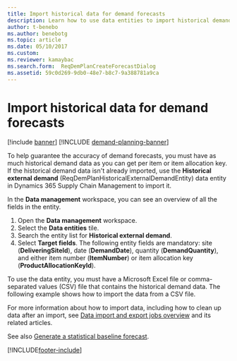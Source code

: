 ```yaml
---
title: Import historical data for demand forecasts
description: Learn how to use data entities to import historical demand data from any system, so that you have a longer history of demand forecast data.
author: t-benebo
ms.author: benebotg
ms.topic: article
ms.date: 05/10/2017
ms.custom: 
ms.reviewer: kamaybac
ms.search.form:  ReqDemPlanCreateForecastDialog
ms.assetid: 59c0d269-9db0-48e7-b8c7-9a388781a9ca
---
```


# Import historical data for demand forecasts

[!include [banner](../includes/banner.md)]
[!INCLUDE [demand-planning-banner](../includes/demand-planning-banner.md)]

To help guarantee the accuracy of demand forecasts, you must have as much historical demand data as you can get per item or item allocation key. If the historical demand data isn't already imported, use the **Historical external demand** (ReqDemPlanHistoricalExternalDemandEntity) data entity in Dynamics 365 Supply Chain Management to import it.

In the **Data management** workspace, you can see an overview of all the fields in the entity.

1. Open the **Data management** workspace.
2. Select the **Data entities** tile.
3. Search the entity list for **Historical external demand**.
4. Select **Target fields**. The following entity fields are mandatory: site (**DeliveringSiteId**), date (**DemandDate**), quantity (**DemandQuantity**), and either item number (**ItemNumber**) or item allocation key (**ProductAllocationKeyId**).

To use the data entity, you must have a Microsoft Excel file or comma-separated values (CSV) file that contains the historical demand data. The following example shows how to import the data from a CSV file.

For more information about how to import data, including how to clean up data after an import, see [Data import and export jobs overview](../../fin-ops-core/dev-itpro/data-entities/data-import-export-job.md) and its related articles.

See also [Generate a statistical baseline forecast](generate-statistical-baseline-forecast.md).

[!INCLUDE[footer-include](../../includes/footer-banner.md)]